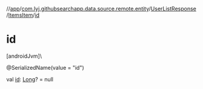 //[app](../../../../index.md)/[com.lyj.githubsearchapp.data.source.remote.entity](../../index.md)/[UserListResponse](../index.md)/[ItemsItem](index.md)/[id](id.md)

# id

[androidJvm]\

@SerializedName(value = "id")

val [id](id.md): [Long](https://kotlinlang.org/api/latest/jvm/stdlib/kotlin/-long/index.html)? = null
